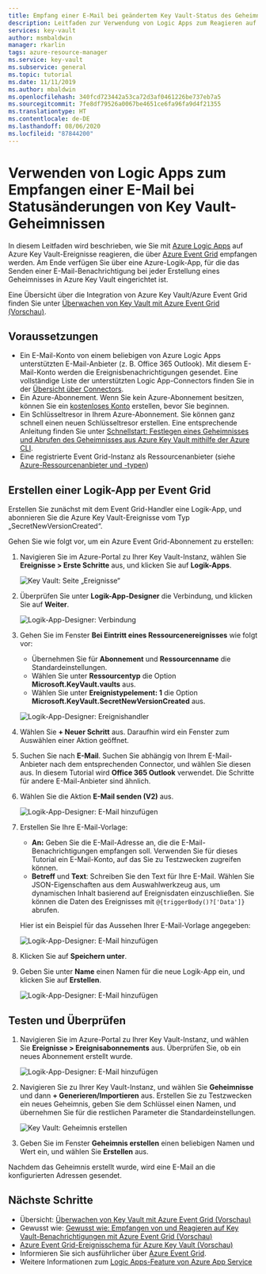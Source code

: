 ```yaml
---
title: Empfang einer E-Mail bei geändertem Key Vault-Status des Geheimnisses
description: Leitfaden zur Verwendung von Logic Apps zum Reagieren auf geänderte Key Vault-Geheimnisse
services: key-vault
author: msmbaldwin
manager: rkarlin
tags: azure-resource-manager
ms.service: key-vault
ms.subservice: general
ms.topic: tutorial
ms.date: 11/11/2019
ms.author: mbaldwin
ms.openlocfilehash: 340fcd723442a53ca72d3af0461226be737eb7a5
ms.sourcegitcommit: 7fe8df79526a0067be4651ce6fa96fa9d4f21355
ms.translationtype: HT
ms.contentlocale: de-DE
ms.lasthandoff: 08/06/2020
ms.locfileid: "87844200"
---
```

# <a name="use-logic-apps-to-receive-email-about-status-changes-of-key-vault-secrets"></a>Verwenden von Logic Apps zum Empfangen einer E-Mail bei Statusänderungen von Key Vault-Geheimnissen

In diesem Leitfaden wird beschrieben, wie Sie mit [Azure Logic Apps](../../logic-apps/index.yml) auf Azure Key Vault-Ereignisse reagieren, die über [Azure Event Grid](../../event-grid/index.yml) empfangen werden. Am Ende verfügen Sie über eine Azure-Logik-App, für die das Senden einer E-Mail-Benachrichtigung bei jeder Erstellung eines Geheimnisses in Azure Key Vault eingerichtet ist.

Eine Übersicht über die Integration von Azure Key Vault/Azure Event Grid finden Sie unter [Überwachen von Key Vault mit Azure Event Grid (Vorschau)](event-grid-overview.md).

## <a name="prerequisites"></a>Voraussetzungen

- Ein E-Mail-Konto von einem beliebigen von Azure Logic Apps unterstützten E-Mail-Anbieter (z. B. Office 365 Outlook). Mit diesem E-Mail-Konto werden die Ereignisbenachrichtigungen gesendet. Eine vollständige Liste der unterstützten Logic App-Connectors finden Sie in der [Übersicht über Connectors](/connectors).
- Ein Azure-Abonnement. Wenn Sie kein Azure-Abonnement besitzen, können Sie ein [kostenloses Konto](https://azure.microsoft.com/free/?WT.mc_id=A261C142F) erstellen, bevor Sie beginnen.
- Ein Schlüsseltresor in Ihrem Azure-Abonnement. Sie können ganz schnell einen neuen Schlüsseltresor erstellen. Eine entsprechende Anleitung finden Sie unter [Schnellstart: Festlegen eines Geheimnisses und Abrufen des Geheimnisses aus Azure Key Vault mithilfe der Azure CLI](../secrets/quick-create-cli.md).
- Eine registrierte Event Grid-Instanz als Ressourcenanbieter (siehe [Azure-Ressourcenanbieter und -typen](https://docs.microsoft.com/azure/azure-resource-manager/management/resource-providers-and-types))

## <a name="create-a-logic-app-via-event-grid"></a>Erstellen einer Logik-App per Event Grid

Erstellen Sie zunächst mit dem Event Grid-Handler eine Logik-App, und abonnieren Sie die Azure Key Vault-Ereignisse vom Typ „SecretNewVersionCreated“.

Gehen Sie wie folgt vor, um ein Azure Event Grid-Abonnement zu erstellen:

1. Navigieren Sie im Azure-Portal zu Ihrer Key Vault-Instanz, wählen Sie **Ereignisse > Erste Schritte** aus, und klicken Sie auf **Logik-Apps**.

    
    ![Key Vault: Seite „Ereignisse“](../media/eventgrid-logicapps-kvsubs.png)

1. Überprüfen Sie unter **Logik-App-Designer** die Verbindung, und klicken Sie auf **Weiter**. 
 
    ![Logik-App-Designer: Verbindung](../media/eventgrid-logicappdesigner1.png)

1. Gehen Sie im Fenster **Bei Eintritt eines Ressourcenereignisses** wie folgt vor:
    - Übernehmen Sie für **Abonnement** und **Ressourcenname** die Standardeinstellungen.
    - Wählen Sie unter **Ressourcentyp** die Option **Microsoft.KeyVault.vaults** aus.
    - Wählen Sie unter **Ereignistypelement: 1** die Option **Microsoft.KeyVault.SecretNewVersionCreated** aus.

    ![Logik-App-Designer: Ereignishandler](../media/eventgrid-logicappdesigner2.png)

1. Wählen Sie **+ Neuer Schritt** aus. Daraufhin wird ein Fenster zum Auswählen einer Aktion geöffnet.
1. Suchen Sie nach **E-Mail**. Suchen Sie abhängig von Ihrem E-Mail-Anbieter nach dem entsprechenden Connector, und wählen Sie diesen aus. In diesem Tutorial wird **Office 365 Outlook** verwendet. Die Schritte für andere E-Mail-Anbieter sind ähnlich.
1. Wählen Sie die Aktion **E-Mail senden (V2)** aus.

   ![Logik-App-Designer: E-Mail hinzufügen](../media/eventgrid-logicappdesigner3.png)

1. Erstellen Sie Ihre E-Mail-Vorlage:
    - **An:** Geben Sie die E-Mail-Adresse an, die die E-Mail-Benachrichtigungen empfangen soll. Verwenden Sie für dieses Tutorial ein E-Mail-Konto, auf das Sie zu Testzwecken zugreifen können.
    - **Betreff** und **Text**: Schreiben Sie den Text für Ihre E-Mail. Wählen Sie JSON-Eigenschaften aus dem Auswahlwerkzeug aus, um dynamischen Inhalt basierend auf Ereignisdaten einzuschließen. Sie können die Daten des Ereignisses mit `@{triggerBody()?['Data']}` abrufen.

    Hier ist ein Beispiel für das Aussehen Ihrer E-Mail-Vorlage angegeben:

    ![Logik-App-Designer: E-Mail hinzufügen](../media/eventgrid-logicappdesigner4.png)

8. Klicken Sie auf **Speichern unter**.
9. Geben Sie unter **Name** einen Namen für die neue Logik-App ein, und klicken Sie auf **Erstellen**.
    
    ![Logik-App-Designer: E-Mail hinzufügen](../media/eventgrid-logicappdesigner5.png)

## <a name="test-and-verify"></a>Testen und Überprüfen

1.  Navigieren Sie im Azure-Portal zu Ihrer Key Vault-Instanz, und wählen Sie **Ereignisse > Ereignisabonnements** aus.  Überprüfen Sie, ob ein neues Abonnement erstellt wurde.
    
    ![Logik-App-Designer: E-Mail hinzufügen](../media/eventgrid-logicapps-kvnewsubs.png)

1.  Navigieren Sie zu Ihrer Key Vault-Instanz, und wählen Sie **Geheimnisse** und dann **+ Generieren/Importieren** aus. Erstellen Sie zu Testzwecken ein neues Geheimnis, geben Sie dem Schlüssel einen Namen, und übernehmen Sie für die restlichen Parameter die Standardeinstellungen.

    ![Key Vault: Geheimnis erstellen](../media/eventgrid-logicapps-kv-create-secret.png)

1. Geben Sie im Fenster **Geheimnis erstellen** einen beliebigen Namen und Wert ein, und wählen Sie **Erstellen** aus.

Nachdem das Geheimnis erstellt wurde, wird eine E-Mail an die konfigurierten Adressen gesendet.

## <a name="next-steps"></a>Nächste Schritte

- Übersicht: [Überwachen von Key Vault mit Azure Event Grid (Vorschau)](event-grid-overview.md)
- Gewusst wie: [Gewusst wie: Empfangen von und Reagieren auf Key Vault-Benachrichtigungen mit Azure Event Grid (Vorschau)](event-grid-tutorial.md)
- [Azure Event Grid-Ereignisschema für Azure Key Vault (Vorschau)](../../event-grid/event-schema-key-vault.md)
- Informieren Sie sich ausführlicher über [Azure Event Grid](../../event-grid/index.yml).
- Weitere Informationen zum [Logic Apps-Feature von Azure App Service](../../logic-apps/index.yml)
